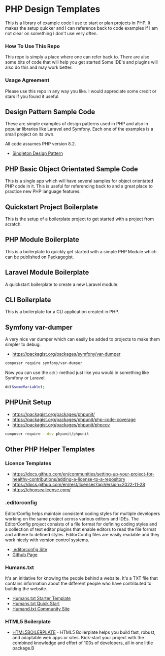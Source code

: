# PHP Design Templates

This is a library of example code I use to start or plan projects in PHP.
It makes the setup quicker and I can reference back to code examples if I am not clear on something I don't use very
often.

### How To Use This Repo

This repo is simply a place where one can refer back to. There are also some bits of code that will help you get started
Some IDE's and plugins will also do this and may work better.

### Usage Agreement

Please use this repo in any way you like. I would appreciate some credit or stars if you found it useful.

## Design Pattern Sample Code

These are simple examples of design patterns used in PHP and also in popular libraries like Laravel and Symfony. Each
one of the examples is a small project on its own.

All code assumes PHP version 8.2.

- [Singleton Design Pattern](design-patterns/singleton/README.md)

## PHP Basic Object Orientated Sample Code

This is a single app which will have several samples for object orientated PHP code in it. This is useful for
referencing back to and a great place to practice new PHP language features.

## Quickstart Project Boilerplate

This is the setup of a boilerplate project to get started with a project from scratch.

## PHP Module Boilerplate

This is a boilerplate to quickly get started with a simple PHP Module which can be published
on [Packagegist](https://packagist.org/).

## Laravel Module Boilerplate

A quickstart boilerplate to create a new Laravel module.

## CLI Boilerplate

This is a boilerplate for a CLI application created in PHP.

## Symfony var-dumper

A very nice var dumper which can easily be added to projects to make them simpler to debug.

- https://packagist.org/packages/symfony/var-dumper

```bash
composer require symfony/var-dumper
```

Now you can use the `dd()` method just like you would in something like Symfony or Laravel.

```php
dd($someVariable);
```

## PHPUnit Setup

- https://packagist.org/packages/phpunit/
- https://packagist.org/packages/phpunit/php-code-coverage
- https://packagist.org/packages/phpunit/phpcov

```bash
composer require --dev phpunit/phpunit
```

## Other PHP Helper Templates

### Licence Templates

- https://docs.github.com/en/communities/setting-up-your-project-for-healthy-contributions/adding-a-license-to-a-repository
- https://docs.github.com/en/rest/licenses?apiVersion=2022-11-28
- https://choosealicense.com/

### .editorconfig

EditorConfig helps maintain consistent coding styles for multiple developers working on the same project across various
editors and IDEs. The EditorConfig project consists of a file format for defining coding styles and a collection of text
editor plugins that enable editors to read the file format and adhere to defined styles. EditorConfig files are easily
readable and they work nicely with version control systems.

- [.editorconfig Site](https://editorconfig.org/)
- [Github Page](https://github.com/editorconfig/)

### Humans.txt

It's an initiative for knowing the people behind a website. It's a TXT file that contains information about the
different people who have contributed to building the website.

- [Humans.txt Starter Template](https://humanstxt.org/humans.txt)
- [Humans.txt Quick Start](https://humanstxt.org/Standard.html)
- [Humand.txt Community Site](https://humanstxt.org/)

### HTML5 Boilerplate

- [HTML5BOILERPLATE](https://html5boilerplate.com/) - HTML5 Boilerplate helps you build fast, robust, and adaptable web
  apps or sites. Kick-start your project with the combined knowledge and effort of 100s of developers, all in one little
  package.B